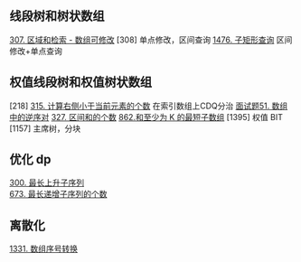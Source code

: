 ## 线段树和树状数组
[307. 区域和检索 - 数组可修改](https://leetcode-cn.com/problems/range-sum-query-mutable/)
[308] 单点修改，区间查询
[1476. 子矩形查询](https://leetcode-cn.com/problems/subrectangle-queries/) 区间修改+单点查询

## 权值线段树和权值树状数组
[218]
[315. 计算右侧小于当前元素的个数](https://leetcode-cn.com/problems/count-of-smaller-numbers-after-self/) 在索引数组上CDQ分治
[面试题51. 数组中的逆序对](https://leetcode-cn.com/problems/shu-zu-zhong-de-ni-xu-dui-lcof/)
[327. 区间和的个数](https://leetcode-cn.com/problems/count-of-range-sum/)
[862.和至少为 K 的最短子数组](https://leetcode-cn.com/problems/shortest-subarray-with-sum-at-least-k/)
[1395] 权值 BIT
[1157] 主席树，分块

## 优化 dp
[300. 最长上升子序列](https://leetcode-cn.com/problems/longest-increasing-subsequence/)  
[673. 最长递增子序列的个数](https://leetcode-cn.com/problems/number-of-longest-increasing-subsequence/)  

## 离散化
[1331. 数组序号转换](https://leetcode-cn.com/problems/rank-transform-of-an-array/)
